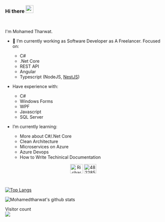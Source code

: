 ### Hi there <img src="https://media.giphy.com/media/hvRJCLFzcasrR4ia7z/giphy.gif" width="25px">

 
<br/>

I'm Mohamed Tharwat.

- 🔭 I’m currently working as Software Developer as A Freelancer</a>.
 Focused on:
  - C#
  - .Net Core
  - REST API
  - Angular
  - Typescript (NodeJS, <a href="https://nestjs.com">NestJS</a>)


- Have experience with:
  - C#
  - Windows Forms
  - WPF
  - Javascript
  - SQL Server


- I’m currently learning:
  - More about C#/.Net Core
  - Clean Architecture
  - Microservices on Azure
  - Azure Devops
  - How to Write Techinical Documentation 


<!--🔗 &nbsp;**Connect with me** -->
<p align="center">
<a href="https://linkedin.com/in/mohamed-tharwat-838a2210a" target="blank"><img align="center" src="https://raw.githubusercontent.com/rahuldkjain/github-profile-readme-generator/master/src/images/icons/Social/linked-in-alt.svg" alt="Richard's LinkedIn" height="30" width="40" /></a>
<a href="https://www.hackerrank.com/m_tharwat897" target="blank"><img align="center" src="https://cdn.worldvectorlogo.com/logos/hackerrank.svg" alt="4822855" height="30" width="40" /></a>
</p>
  
<br/>

[![Top Langs](https://github-readme-stats.vercel.app/api/top-langs/?username=Mohamedtharwat8&layout=compact)](https://github.com/anuraghazra/github-readme-stats)

![Mohamedtharwat's github stats](https://github-readme-stats.vercel.app/api?username=Mohamedtharwat8&show_icons=true&theme=radical)
 

<p> 
  Visitor count<br>
  <img src="https://profile-counter.glitch.me/Mohamedtharwat8/count.svg" />
</p>

 